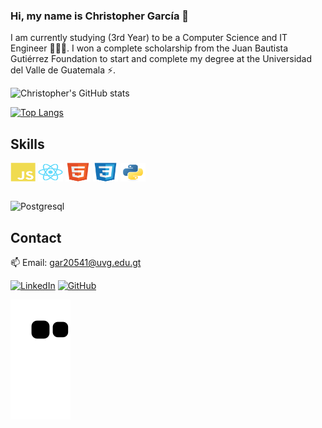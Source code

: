 ### Hi, my name is Christopher García 👋

<!--
**ChristopherG19/ChristopherG19** is a ✨ _special_ ✨ repository because its `README.md` (this file) appears on your GitHub profile.

Here are some ideas to get you started:

- 🔭 I’m currently working on ...
- 🌱 I’m currently learning ...
- 👯 I’m looking to collaborate on ...
- 🤔 I’m looking for help with ...
- 💬 Ask me about ...
- 📫 How to reach me: ...
- 😄 Pronouns: ...
- ⚡ Fun fact: ...
-->

I am currently studying (3rd Year) to be a Computer Science and IT Engineer 🧑🏽‍💻. I won a complete scholarship from the Juan Bautista Gutiérrez Foundation to start and complete my degree at the Universidad del Valle de Guatemala ⚡.  

![Christopher's GitHub stats](https://github-readme-stats.vercel.app/api?username=ChristopherG19&hide=contribs,prs&theme=tokyonight)

[![Top Langs](https://github-readme-stats.vercel.app/api/top-langs/?username=ChristopherG19&layout=compact&theme=tokyonight)](https://github.com/ChristopherG19/github-readme-stats)

## Skills
<div style="display: inline_block">
  <img align="center" alt="Chris-Js" height="30" width="40" src="https://raw.githubusercontent.com/devicons/devicon/master/icons/javascript/javascript-plain.svg">
  <img align="center" alt="Chris-React" height="30" width="40" src="https://raw.githubusercontent.com/devicons/devicon/master/icons/react/react-original.svg">
  <img align="center" alt="Chris-HTML" height="30" width="40" src="https://raw.githubusercontent.com/devicons/devicon/master/icons/html5/html5-original.svg">
  <img align="center" alt="Chris-CSS" height="30" width="40" src="https://raw.githubusercontent.com/devicons/devicon/master/icons/css3/css3-original.svg">
  <img align="center" alt="Chris-Python" height="30" width="40" src="https://raw.githubusercontent.com/devicons/devicon/master/icons/python/python-original.svg">
</div><br>

![Postgresql](https://img.shields.io/badge/PostgreSQL-316192?style=for-the-badge&logo=postgresql&logoColor=white)

## Contact
📫 Email: gar20541@uvg.edu.gt

[<img src='https://img.icons8.com/ios-filled/344/linkedin.png' alt='LinkedIn' height='40'>](https://www.linkedin.com/in/christopher-garc%C3%ADa-96b3371a0/)
[<img src='https://img.icons8.com/ios-glyphs/344/github.png' alt='GitHub' height='40'>]([https://www.linkedin.com/in/christopher-garc%C3%ADa-96b3371a0/](https://github.com/ChristopherG19))

![Snake animation](https://github.com/ChristopherG19/ChristopherG19/blob/output/github-contribution-grid-snake.svg)
